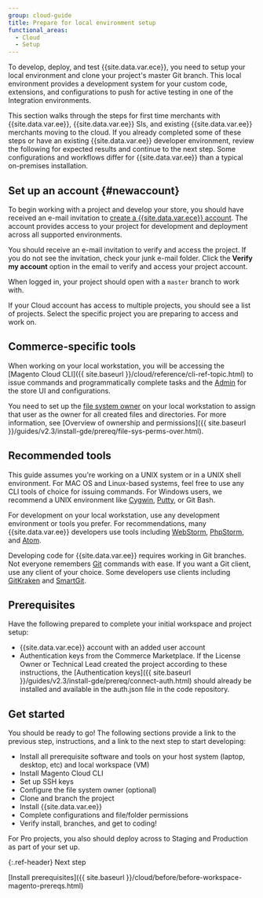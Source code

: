 ```yaml
---
group: cloud-guide
title: Prepare for local environment setup
functional_areas:
  - Cloud
  - Setup
---
```


To develop, deploy, and test {{site.data.var.ece}}, you need to setup your local environment and clone your project's master Git branch. This local environment provides a development system for your custom code, extensions, and configurations to push for active testing in one of the Integration environments.

This section walks through the steps for first time merchants with {{site.data.var.ee}}, {{site.data.var.ee}} SIs, and existing {{site.data.var.ee}} merchants moving to the cloud. If you already completed some of these steps or have an existing {{site.data.var.ee}} developer environment, review the following for expected results and continue to the next step. Some configurations and workflows differ for {{site.data.var.ee}} than a typical on-premises installation.

## Set up an account {#newaccount}

To begin working with a project and develop your store, you should have received an e-mail invitation to [create a {{site.data.var.ece}} account](https://accounts.magento.cloud). The account provides access to your project for development and deployment across all supported environments.

You should receive an e-mail invitation to verify and access the project. If you do not see the invitation, check your junk e-mail folder. Click the **Verify my account** option in the email to verify and access your project account.

When logged in, your project should open with a `master` branch to work with.

If your Cloud account has access to multiple projects, you should see a list of projects. Select the specific project you are preparing to access and work on.

## Commerce-specific tools

When working on your local workstation, you will be accessing the [Magento Cloud CLI]({{ site.baseurl }}/cloud/reference/cli-ref-topic.html) to issue commands and programmatically complete tasks and the [Admin](https://glossary.magento.com/magento-admin) for the store UI and configurations.

You need to set up the [file system owner](https://glossary.magento.com/magento-file-system-owner) on your local workstation to assign that user as the owner for all created files and directories. For more information, see [Overview of ownership and permissions]({{ site.baseurl }}/guides/v2.3/install-gde/prereq/file-sys-perms-over.html).

## Recommended tools

This guide assumes you're working on a UNIX system or in a UNIX shell environment. For MAC OS and Linux-based systems, feel free to use any CLI tools of choice for issuing commands. For Windows users, we recommend a UNIX environment like [Cygwin](https://www.cygwin.com/), [Putty](http://www.putty.org/), or Git Bash.

For development on your local workstation, use any development environment or tools you prefer. For recommendations, many {{site.data.var.ee}} developers use tools including [WebStorm](https://www.jetbrains.com/webstorm/), [PhpStorm](https://www.jetbrains.com/phpstorm/), and [Atom](https://atom.io/).

Developing code for {{site.data.var.ee}} requires working in Git branches. Not everyone remembers [Git](https://git-scm.com/docs) commands with ease. If you want a Git client, use any client of your choice. Some developers use clients including [GitKraken](https://www.gitkraken.com/) and [SmartGit](https://www.syntevo.com/smartgit/).

## Prerequisites

Have the following prepared to complete your initial workspace and project setup:

*  {{site.data.var.ece}} account with an added user account
*  Authentication keys from the Commerce Marketplace. If the License Owner or Technical Lead created the project according to these instructions, the [Authentication keys]({{ site.baseurl }}/guides/v2.3/install-gde/prereq/connect-auth.html) should already be installed and available in the auth.json file in the code repository.

## Get started

You should be ready to go! The following sections provide a link to the previous step, instructions, and a link to the next step to start developing:

*  Install all prerequisite software and tools on your host system (laptop, desktop, etc) and local workspace (VM)
*  Install Magento Cloud CLI
*  Set up SSH keys
*  Configure the file system owner (optional)
*  Clone and branch the project
*  Install {{site.data.var.ee}}
*  Complete configurations and file/folder permissions
*  Verify install, branches, and get to coding!

For Pro projects, you also should deploy across to Staging and Production as part of your set up.

{:.ref-header}
Next step

[Install prerequisites]({{ site.baseurl }}/cloud/before/before-workspace-magento-prereqs.html)

